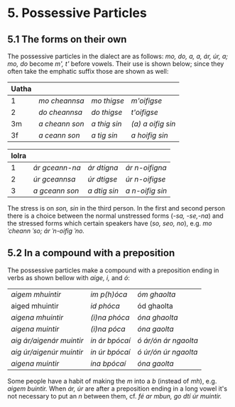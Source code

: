 # 5.  Possessive Particles
## 5.1 The forms on their own
The possessive particles in the dialect are as follows: *mo, do, a, a, ár, úr, a;* *mo, do* become *m', t'* before vowels. Their use is shown below; since they often take the emphatic suffix those are shown as well:

| Uatha |                |              |                   |
| ----- | -------------- | ------------ | ----------------- |
| 1     | *mo cheannsa*  | *mo thigse*  | *m'oifigse*       |
| 2     | *do cheannsa*  | *do thigse*  | *t'oifigse*       |
| 3m    | *a cheann son* | *a thig sin* | *(a) a oifig sin* |
| 3f    | *a ceann son*  | *a tig sin*  | *a hoifig sin*    | 

| Iolra |                |              |                 |
| ----- | -------------- | ------------ | --------------- |
| 1     | *ár gceann-na* | *ár dtigna*  | *ár n-oifigna*  |
| 2     | *úr gceannsa*  | *úr dtigse*  | *úr n-oifigse*  |
| 3     | *a gceann son* | *a dtig sin* | *a n-oifig sin* | 

The stress is on *son, sin* in the third person. In the first and second person there is a choice between the normal unstressed forms (*-sa, -se,-na*) and the stressed forms which certain speakers have (*so, seo, no*), e.g. *mo ˈcheann ˈso; ár ˈn-oifig ˈno.*

## 5.2 In a compound with a preposition
The possessive particles make a compound with a preposition ending in verbs as shown bellow with *aige, i,* and *ó*:

|                          |                |                      |
| ------------------------ | -------------- | -------------------- |
| *aigem mhuintir*         | *im p(h)óca*   | *óm ghaolta*         |
| aiged mhuintir           | *id phóca*     | ód ghaolta           |
| *aigena mhuintir*        | *(i)na phóca*  | *óna ghaolta*        |
| *aigena muintir*         | *(i)na póca*   | *óna gaolta*         |
| *aig ár/aigenár muintir* | *in ár bpócaí* | *ó ár/ón ár ngaolta* |
| *aig úr/aigenúr muintir* | *in úr bpócaí* | *ó úr/ón úr ngaolta* |
| *aigena muintir*         | *ina bpócaí*   | *óna gaolta*         | 

Some people have a habit of making the *m* into a *b* (instead of *mh*), e.g. *aigem buintir.* When *ár, úr* are after a preposition ending in a long vowel it's not necessary to put an *n* between them, cf. *fé ar mbun, go dtí úr muintir.*

